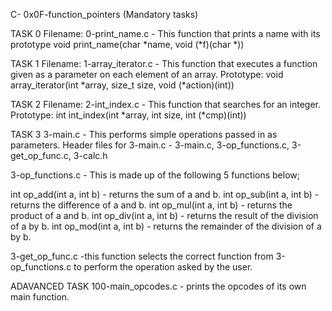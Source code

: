 C- 0x0F-function_pointers (Mandatory tasks)

TASK 0
Filename: 0-print_name.c - This function that prints a name with its prototype void print_name(char *name, void (*f)(char *))

TASK 1
Filename: 1-array_iterator.c - This function that executes a function given as a parameter on each element of an array. Prototype: void array_iterator(int *array, size_t size, void (*action)(int))

TASK 2
Filename: 2-int_index.c - This function that searches for an integer. Prototype: int int_index(int *array, int size, int (*cmp)(int))

TASK 3
3-main.c - This performs simple operations passed in as parameters.
Header files for 3-main.c - 3-main.c, 3-op_functions.c, 3-get_op_func.c, 3-calc.h

3-op_functions.c - This is made up of the following 5 functions below;

int op_add(int a, int b) - returns the sum of a and b.
int op_sub(int a, int b) - returns the difference of a and b.
int op_mul(int a, int b) - returns the product of a and b.
int op_div(int a, int b) - returns the result of the division of a by b.
int op_mod(int a, int b) - returns the remainder of the division of a by b.

3-get_op_func.c -this function selects the correct function from 3-op_functions.c to perform the operation asked by the user.

ADAVANCED TASK
100-main_opcodes.c - prints the opcodes of its own main function.